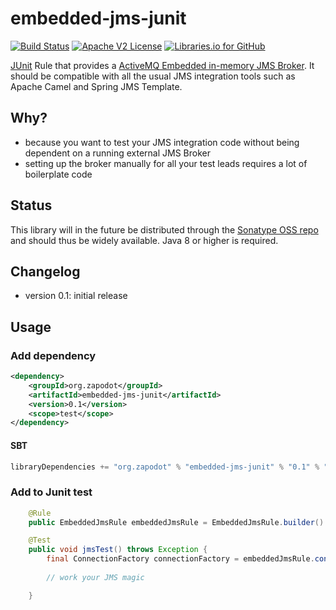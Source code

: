 embedded-jms-junit
=================

[![Build Status](https://travis-ci.org/zapodot/embedded-jms-junit.svg)](https://travis-ci.org/zapodot/embedded-db-junit)
[![Apache V2 License](http://img.shields.io/badge/license-Apache%20V2-blue.svg)](//github.com/zapodot/embedded-db-junit/blob/master/LICENSE)
[![Libraries.io for GitHub](https://img.shields.io/librariesio/github/zapodot/embedded-jms-junit.svg)](https://libraries.io/github/zapodot/embedded-db-junit)

[JUnit](http://junit.org/) Rule that provides a [ActiveMQ Embedded in-memory JMS Broker](http://activemq.apache.org/). 
It should be compatible with all the usual JMS integration tools such as Apache Camel and Spring JMS Template.

## Why?
* because you want to test your JMS integration code without being dependent on a running external JMS Broker
* setting up the broker manually for all your test leads requires a lot of boilerplate code 

## Status
This library will in the future be distributed through the [Sonatype OSS repo](https://oss.sonatype.org/) and should thus be widely available. Java 8 or higher is required.

## Changelog
* version 0.1: initial release

## Usage
### Add dependency
```xml
<dependency>
    <groupId>org.zapodot</groupId>
    <artifactId>embedded-jms-junit</artifactId>
    <version>0.1</version>
    <scope>test</scope>
</dependency>
```

#### SBT
```scala
libraryDependencies += "org.zapodot" % "embedded-jms-junit" % "0.1" % "test"
```

### Add to Junit test
```java
    @Rule
    public EmbeddedJmsRule embeddedJmsRule = EmbeddedJmsRule.builder().build();

    @Test
    public void jmsTest() throws Exception {
        final ConnectionFactory connectionFactory = embeddedJmsRule.connectionFactory();
        
        // work your JMS magic

    }
```
